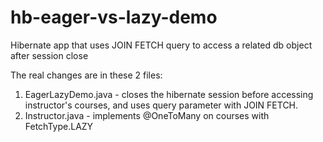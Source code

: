 # hb-eager-vs-lazy-demo
Hibernate app that uses JOIN FETCH query to access a related db object after session close

The real changes are in these 2 files:
1. EagerLazyDemo.java - closes the hibernate session before accessing instructor's courses, and uses query parameter with JOIN FETCH.
2. Instructor.java - implements @OneToMany on courses with FetchType.LAZY
